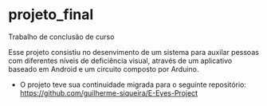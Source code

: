 # projeto_final

Trabalho de conclusão de curso

Esse projeto consistiu no desenvimento de um sistema para auxilar pessoas com diferentes níveis de deficiência visual, através de um aplicativo baseado em Android e um circuito composto por Arduino. 

* O projeto teve sua continuidade migrada para o seguinte repositório: https://github.com/guilherme-siqueira/E-Eyes-Project
